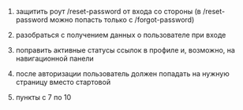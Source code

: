 1. защитить роут /reset-password от входа со стороны (в /reset-password можно попасть только с /forgot-password)
2. разобраться с получением данных о пользователе при входе
3. поправить активные статусы ссылок в профиле и, возможно, на навигационной панели

4. после авторизации пользователь должен попадать на нужную страницу вместо стартовой

5. пункты с 7 по 10

